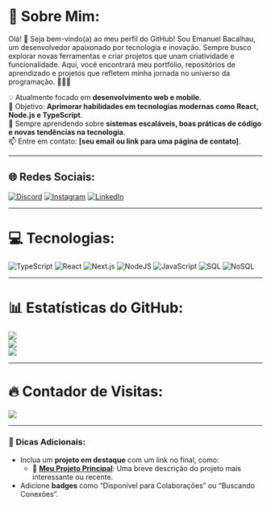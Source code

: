 # 💫 Sobre Mim:
Olá! 👋 Seja bem-vindo(a) ao meu perfil do GitHub! Sou Emanuel Bacalhau, um desenvolvedor apaixonado por tecnologia e inovação. Sempre busco explorar novas ferramentas e criar projetos que unam criatividade e funcionalidade. Aqui, você encontrará meu portfólio, repositórios de aprendizado e projetos que refletem minha jornada no universo da programação. 🚀👨‍💻

💡 Atualmente focado em **desenvolvimento web e mobile**.<br>
🎯 Objetivo: **Aprimorar habilidades em tecnologias modernas como React, Node.js e TypeScript**.<br>
🌱 Sempre aprendendo sobre **sistemas escaláveis, boas práticas de código e novas tendências na tecnologia**.<br>
📫 Entre em contato: **[seu email ou link para uma página de contato]**.

---

## 🌐 Redes Sociais:
[![Discord](https://img.shields.io/badge/Discord-%237289DA.svg?logo=discord&logoColor=white)](https://discord.com/users/Bacalhau#1867) 
[![Instagram](https://img.shields.io/badge/Instagram-%23E4405F.svg?logo=Instagram&logoColor=white)](https://www.instagram.com/bacalhau.dev/) 
[![LinkedIn](https://img.shields.io/badge/LinkedIn-%230077B5.svg?logo=linkedin&logoColor=white)](https://www.linkedin.com/in/emanuel-bacalhau-b97217243/)

---

# 💻 Tecnologias:
![TypeScript](https://img.shields.io/badge/typescript-%23007ACC.svg?style=for-the-badge&logo=typescript&logoColor=white) 
![React](https://img.shields.io/badge/react-%2320232a.svg?style=for-the-badge&logo=react&logoColor=%2361DAFB) 
![Next.js](https://img.shields.io/badge/next.js-%23000000.svg?style=for-the-badge&logo=next.js&logoColor=white) 
![NodeJS](https://img.shields.io/badge/node.js-6DA55F?style=for-the-badge&logo=node.js&logoColor=white) 
![JavaScript](https://img.shields.io/badge/javascript-%23323330.svg?style=for-the-badge&logo=javascript&logoColor=%23F7DF1E) 
![SQL](https://img.shields.io/badge/sql-%2300f.svg?style=for-the-badge&logo=mysql&logoColor=white) 
![NoSQL](https://img.shields.io/badge/NoSQL-%23ea2b2b.svg?style=for-the-badge&logo=mongodb&logoColor=white)

---

# 📊 Estatísticas do GitHub:
![](https://github-readme-stats.vercel.app/api?username=EmanuelBacalhau&theme=radical&hide_border=false&include_all_commits=true&count_private=true)<br/>
![](https://github-readme-streak-stats.herokuapp.com/?user=EmanuelBacalhau&theme=radical&hide_border=false)<br/>
![](https://github-readme-stats.vercel.app/api/top-langs/?username=EmanuelBacalhau&theme=radical&hide_border=false&include_all_commits=true&count_private=true&layout=compact)

---

# 🔥 Contador de Visitas:
[![](https://visitcount.itsvg.in/api?id=EmanuelBacalhau&icon=5&color=6)](https://visitcount.itsvg.in)

---

### 🎯 Dicas Adicionais:
- Inclua um **projeto em destaque** com um link no final, como:  
  - 🔗 [**Meu Projeto Principal**](https://github.com/EmanuelBacalhau/seu-projeto): Uma breve descrição do projeto mais interessante ou recente.
- Adicione **badges** como “Disponível para Colaborações” ou “Buscando Conexões”.
